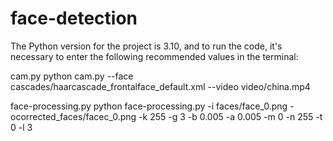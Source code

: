 # face-detection

The Python version for the project is 3.10, and to run the code, it's necessary to enter the following recommended values in the terminal:

cam.py
python cam.py --face cascades/haarcascade_frontalface_default.xml --video video/china.mp4

face-processing.py
python face-processing.py -i faces/face_0.png -ocorrected_faces/facec_0.png -k 255 -g 3 -b 0.005 -a 0.005 -m 0 -n 255 -t 0 -l 3